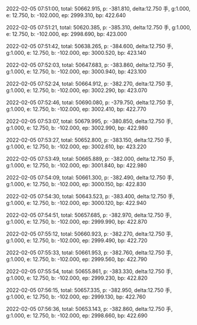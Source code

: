 2022-02-05 07:51:00, total: 50662.915, p: -381.810, delta:12.750 手, g:1.000, e: 12.750, b: -102.000, ep: 2999.310, bp: 422.640

2022-02-05 07:51:21, total: 50620.385, p: -385.310, delta:12.750 手, g:1.000, e: 12.750, b: -102.000, ep: 2998.690, bp: 423.000

2022-02-05 07:51:42, total: 50638.265, p: -384.600, delta:12.750 手, g:1.000, e: 12.750, b: -102.000, ep: 3000.520, bp: 423.140

2022-02-05 07:52:03, total: 50647.683, p: -383.860, delta:12.750 手, g:1.000, e: 12.750, b: -102.000, ep: 3000.940, bp: 423.100

2022-02-05 07:52:24, total: 50664.912, p: -382.270, delta:12.750 手, g:1.000, e: 12.750, b: -102.000, ep: 3002.290, bp: 423.070

2022-02-05 07:52:46, total: 50690.080, p: -379.750, delta:12.750 手, g:1.000, e: 12.750, b: -102.000, ep: 3002.410, bp: 422.770

2022-02-05 07:53:07, total: 50679.995, p: -380.850, delta:12.750 手, g:1.000, e: 12.750, b: -102.000, ep: 3002.990, bp: 422.980

2022-02-05 07:53:27, total: 50652.800, p: -383.150, delta:12.750 手, g:1.000, e: 12.750, b: -102.000, ep: 3002.610, bp: 423.220

2022-02-05 07:53:49, total: 50665.889, p: -382.000, delta:12.750 手, g:1.000, e: 12.750, b: -102.000, ep: 3001.840, bp: 422.980

2022-02-05 07:54:09, total: 50661.300, p: -382.490, delta:12.750 手, g:1.000, e: 12.750, b: -102.000, ep: 3000.150, bp: 422.830

2022-02-05 07:54:30, total: 50643.523, p: -383.400, delta:12.750 手, g:1.000, e: 12.750, b: -102.000, ep: 3000.120, bp: 422.940

2022-02-05 07:54:51, total: 50657.685, p: -382.970, delta:12.750 手, g:1.000, e: 12.750, b: -102.000, ep: 2999.990, bp: 422.870

2022-02-05 07:55:12, total: 50660.923, p: -382.270, delta:12.750 手, g:1.000, e: 12.750, b: -102.000, ep: 2999.490, bp: 422.720

2022-02-05 07:55:33, total: 50661.953, p: -382.760, delta:12.750 手, g:1.000, e: 12.750, b: -102.000, ep: 2999.560, bp: 422.790

2022-02-05 07:55:54, total: 50655.861, p: -383.330, delta:12.750 手, g:1.000, e: 12.750, b: -102.000, ep: 2999.230, bp: 422.820

2022-02-05 07:56:15, total: 50657.335, p: -382.950, delta:12.750 手, g:1.000, e: 12.750, b: -102.000, ep: 2999.130, bp: 422.760

2022-02-05 07:56:36, total: 50653.143, p: -382.860, delta:12.750 手, g:1.000, e: 12.750, b: -102.000, ep: 2998.660, bp: 422.690